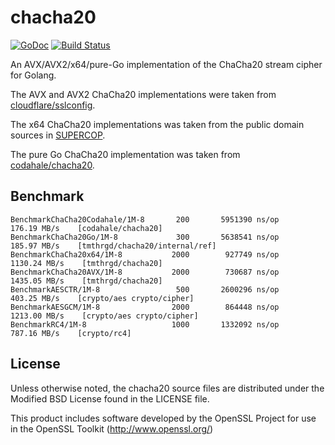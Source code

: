 # chacha20

[![GoDoc](https://godoc.org/github.com/tmthrgd/chacha20?status.svg)](https://godoc.org/github.com/tmthrgd/chacha20)
[![Build Status](https://travis-ci.org/tmthrgd/chacha20.svg?branch=master)](https://travis-ci.org/tmthrgd/chacha20)

An AVX/AVX2/x64/pure-Go implementation of the ChaCha20 stream cipher for Golang.

The AVX and AVX2 ChaCha20 implementations were taken from
[cloudflare/sslconfig](https://github.com/cloudflare/sslconfig/blob/master/patches/openssl__chacha20_poly1305_draft_and_rfc_ossl102g.patch).

The x64 ChaCha20 implementations was taken from the public domain sources in [SUPERCOP](http://bench.cr.yp.to/supercop.html).

The pure Go ChaCha20 implementation was taken from [codahale/chacha20](https://github.com/codahale/chacha20).

## Benchmark

```
BenchmarkChaCha20Codahale/1M-8	     200	   5951390 ns/op	 176.19 MB/s	[codahale/chacha20]
BenchmarkChaCha20Go/1M-8      	     300	   5638541 ns/op	 185.97 MB/s	[tmthrgd/chacha20/internal/ref]
BenchmarkChaCha20x64/1M-8     	    2000	    927749 ns/op	1130.24 MB/s	[tmthrgd/chacha20]
BenchmarkChaCha20AVX/1M-8     	    2000	    730687 ns/op	1435.05 MB/s	[tmthrgd/chacha20]
BenchmarkAESCTR/1M-8          	     500	   2600296 ns/op	 403.25 MB/s	[crypto/aes crypto/cipher]
BenchmarkAESGCM/1M-8          	    2000	    864448 ns/op	1213.00 MB/s	[crypto/aes crypto/cipher]
BenchmarkRC4/1M-8             	    1000	   1332092 ns/op	 787.16 MB/s	[crypto/rc4]
```

## License

Unless otherwise noted, the chacha20 source files are distributed under the Modified BSD License found in the LICENSE file.

This product includes software developed by the OpenSSL Project for use in the OpenSSL Toolkit (http://www.openssl.org/)
